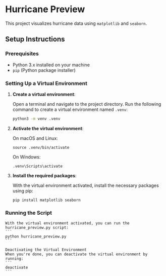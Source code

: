 # Hurricane Preview

This project visualizes hurricane data using `matplotlib` and `seaborn`.

## Setup Instructions

### Prerequisites

- Python 3.x installed on your machine
- `pip` (Python package installer)

### Setting Up a Virtual Environment

1. **Create a virtual environment**:
   
   Open a terminal and navigate to the project directory. Run the following command to create a virtual environment named `.venv`:

   ```bash
   python3 -m venv .venv
   
2. **Activate the virtual environment**:

    On macOS and Linux:
    ```
    source .venv/bin/activate
    ```
    On Windows:
    ```
    .venv\Scripts\activate
    ```

3. **Install the required packages**:

    With the virtual environment activated, install the necessary packages using pip:
    ```
    pip install matplotlib seaborn
    ```

### Running the Script

    With the virtual environment activated, you can run the hurricane_preview.py script:
    ```
    python hurricane_preview.py
    ```

    Deactivating the Virtual Environment
    When you're done, you can deactivate the virtual environment by running:
    ```
    deactivate
    ```

